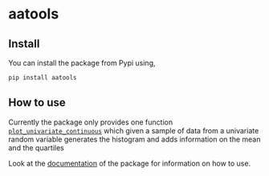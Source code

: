 
# aatools

## Install

You can install the package from Pypi using,

``` sh
pip install aatools
```

## How to use

Currently the package only provides one function
[`plot_univariate_continuous`](https://rcvalenzuela.github.io/aatools/eda.html#plot_univariate_continuous)
which given a sample of data from a univariate random variable generates
the histogram and adds information on the mean and the quartiles

Look at the [documentation](https://rcvalenzuela.github.io/aatools/) of
the package for information on how to use.
